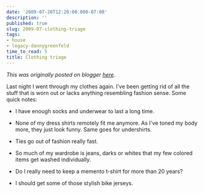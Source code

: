 ```yaml
---
date: '2009-07-20T12:20:00.000-07:00'
description: ''
published: true
slug: 2009-07-clothing-triage
tags:
- house
- legacy-dannygreenfeld
time_to_read: 5
title: Clothing triage
---
```


*This was originally posted on blogger [here](https://dannygreenfeld.blogspot.com/2009/07/clothing-triage.html)*.

Last night I went through my clothes again. I've been getting rid of all the stuff that is worn out or lacks anything resembling fashion sense. Some quick notes:


- I have enough socks and underwear to last a long time.
- None of my dress shirts remotely fit me anymore. As I've toned my body more, they just look funny. Same goes for undershirts.

- Ties go out of fashion really fast.
- So much of my wardrobe is jeans, darks or whites that my few colored items get washed individually.
- Do I really need to keep a memento t-shirt for more than 20 years?
- I should get some of those stylish bike jerseys.


